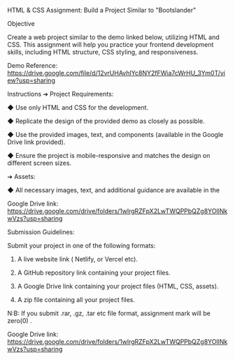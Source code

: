 
HTML & CSS Assignment: Build a Project Similar to "Bootslander" 

Objective

 Create a web project similar to the demo linked below, utilizing HTML and CSS. This assignment will help you practice your frontend development skills, including HTML structure, CSS styling, and responsiveness. 

Demo Reference: https://drive.google.com/file/d/12vrUHAvhIYc8NY2fFWia7cWrHU_3Ym0T/view?usp=sharing 

Instructions ➔ Project Requirements:

 ◆ Use only HTML and CSS for the development.

 ◆ Replicate the design of the provided demo as closely as possible. 

◆ Use the provided images, text, and components (available in the Google Drive link provided). 

◆ Ensure the project is mobile-responsive and matches the design on different screen sizes.

 ➔ Assets: 

◆ All necessary images, text, and additional guidance are available in the 



Google Drive link: https://drive.google.com/drive/folders/1wlrgRZFpX2LwTWQPPbQZg8YOllNkwVzs?usp=sharing



Submission Guidelines: 

Submit your project in one of the following formats:

 1. A live website link ( Netlify, or Vercel etc). 

2. A GitHub repository link containing your project files. 

3. A Google Drive link containing your project files (HTML, CSS, assets).

 4. A zip file containing all your project files. 



N:B: If you submit .rar, .gz, .tar etc file format, assignment mark will be zero(0) .



Google Drive link: https://drive.google.com/drive/folders/1wlrgRZFpX2LwTWQPPbQZg8YOllNkwVzs?usp=sharing
